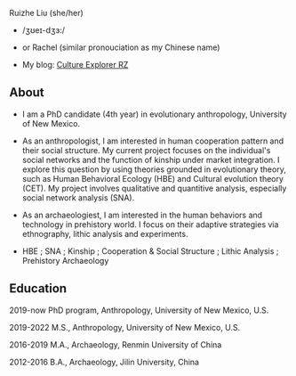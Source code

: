 

Ruizhe Liu (she/her) 

- /ʒʊeɪ-dʒɜ:/


-  or Rachel (similar pronouciation as my Chinese name)


-  My blog: [Culture Explorer RZ](https://cultureexplorerrz.blogspot.com/)

## About

- I am a PhD candidate (4th year) in evolutionary anthropology, University of New Mexico.

- As an anthropologist, I am interested in human cooperation pattern and their social structure. My current project focuses on the individual's social networks and the function of kinship under market integration. I explore this question by using theories grounded in evolutionary theory, such as Human Behavioral Ecology (HBE) and Cultural evolution theory (CET). My project involves qualitative and quantitive analysis, especially social network analysis (SNA).

- As an archaeologiest, I am interested in the human behaviors and technology in prehistory world. I focus on their adaptive strategies via ethnography, lithic analysis and experiments.

- HBE ; SNA ; Kinship ; Cooperation & Social Structure ; Lithic Analysis ; Prehistory Archaeology 

## Education

2019-now  PhD program, Anthropology, University of New Mexico, U.S.

2019-2022 M.S., Anthropology, University of New Mexico, U.S.

2016-2019 M.A., Archaeology, Renmin University of China

2012-2016 B.A., Archaeology, Jilin University, China
